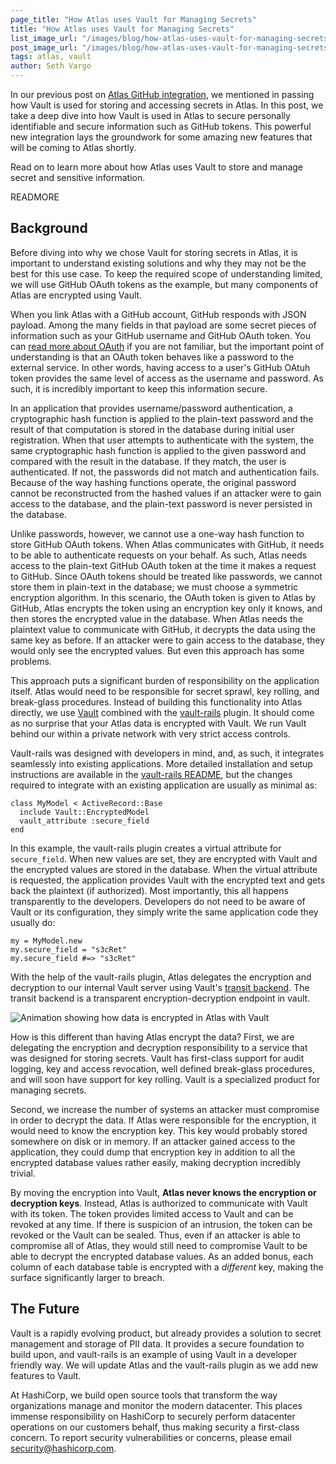 ```yaml
---
page_title: "How Atlas uses Vault for Managing Secrets"
title: "How Atlas uses Vault for Managing Secrets"
list_image_url: "/images/blog/how-atlas-uses-vault-for-managing-secrets/logo.jpg"
post_image_url: "/images/blog/how-atlas-uses-vault-for-managing-secrets/logo.jpg"
tags: atlas, vault
author: Seth Vargo
---
```


In our previous post on [Atlas GitHub integration](/blog/atlas-terraform-github.html), we mentioned in passing how Vault is used for storing and accessing secrets in Atlas. In this post, we take a deep dive into how Vault is used in Atlas to secure personally identifiable and secure information such as GitHub tokens. This powerful new integration lays the groundwork for some amazing new features that will be coming to Atlas shortly.

Read on to learn more about how Atlas uses Vault to store and manage secret and sensitive information.

READMORE

## Background

Before diving into why we chose Vault for storing secrets in Atlas, it is important to understand existing solutions and why they may not be the best for this use case. To keep the required scope of understanding limited, we will use GitHub OAuth tokens as the example, but many components of Atlas are encrypted using Vault.

When you link Atlas with a GitHub account, GitHub responds with JSON payload. Among the many fields in that payload are some secret pieces of information such as your GitHub username and GitHub OAuth token. You can [read more about OAuth](http://oauth.net/2/) if you are not familiar, but the important point of understanding is that an OAuth token behaves like a password to the external service. In other words, having access to a user's GitHub OAtuh token provides the same level of access as the username and password. As such, it is incredibly important to keep this information secure.

In an application that provides username/password authentication, a cryptographic hash function is applied to the plain-text password and the result of that computation is stored in the database during initial user registration. When that user attempts to authenticate with the system, the same cryptographic hash function is applied to the given password and compared with the result in the database. If they match, the user is authenticated. If not, the passwords did not match and authentication fails. Because of the way hashing functions operate, the original password cannot be reconstructed from the hashed values if an attacker were to gain access to the database, and the plain-text password is never persisted in the database.

Unlike passwords, however, we cannot use a one-way hash function to store GitHub OAuth tokens. When Atlas communicates with GitHub, it needs to be able to authenticate requests on your behalf. As such, Atlas needs access to the plain-text GitHub OAuth token at the time it makes a request to GitHub. Since OAuth tokens should be treated like passwords, we cannot store them in plain-text in the database; we must choose a symmetric encryption algorithm. In this scenario, the OAuth token is given to Atlas by GitHub, Atlas encrypts the token using an encryption key only it knows, and then stores the encrypted value in the database. When Atlas needs the plaintext value to communicate with GitHub, it decrypts the data using the same key as before. If an attacker were to gain access to the database, they would only see the encrypted values. But even this approach has some problems.

This approach puts a significant burden of responsibility on the application itself. Atlas would need to be responsible for secret sprawl, key rolling, and break-glass procedures. Instead of building this functionality into Atlas directly, we use [Vault](https://vaultproject.io) combined with the [vault-rails](https://github.com/hashicorp/vault-rails) plugin. It should come as no surprise that your Atlas data is encrypted with Vault. We run Vault behind our within a private network with very strict access controls.

Vault-rails was designed with developers in mind, and, as such, it integrates seamlessly into existing applications. More detailed installation and setup instructions are available in the [vault-rails README](https://github.com/hashicorp/vault-rails#quick-start), but the changes required to integrate with an existing application are usually as minimal as:

    class MyModel < ActiveRecord::Base
      include Vault::EncryptedModel
      vault_attribute :secure_field
    end

In this example, the vault-rails plugin creates a virtual attribute for `secure_field`. When new values are set, they are encrypted with Vault and the encrypted values are stored in the database. When the virtual attribute is requested, the application provides Vault with the encrypted text and gets back the plaintext (if authorized). Most importantly, this all happens transparently to the developers. Developers do not need to be aware of Vault or its configuration, they simply write the same application code they usually do:

    my = MyModel.new
    my.secure_field = "s3cRet"
    my.secure_field #=> "s3cRet"

With the help of the vault-rails plugin, Atlas delegates the encryption and decryption to our internal Vault server using Vault's [transit backend](https://vaultproject.io/docs/secrets/transit/). The transit backend is a transparent encryption-decryption endpoint in vault.

![Animation showing how data is encrypted in Atlas with Vault](/images/blog/how-atlas-uses-vault-for-managing-secrets/animated.gif)

How is this different than having Atlas encrypt the data? First, we are delegating the encryption and decryption responsibility to a service that was designed for storing secrets. Vault has first-class support for audit logging, key and access revocation, well defined break-glass procedures, and will soon have support for key rolling. Vault is a specialized product for managing secrets.

Second, we increase the number of systems an attacker must compromise in order to decrypt the data. If Atlas were responsible for the encryption, it would need to know the encryption key. This key would probably stored somewhere on disk or in memory. If an attacker gained access to the application, they could dump that encryption key in addition to all the encrypted database values rather easily, making decryption incredibly trivial.

By moving the encryption into Vault, **Atlas never knows the encryption or decryption keys**. Instead, Atlas is authorized to communicate with Vault with its token. The token provides limited access to Vault and can be revoked at any time. If there is suspicion of an intrusion, the token can be revoked or the Vault can be sealed. Thus, even if an attacker is able to compromise all of Atlas, they would still need to compromise Vault to be able to decrypt the encrypted database values. As an added bonus, each column of each database table is encrypted with a _different_ key, making the surface significantly larger to breach.

## The Future

Vault is a rapidly evolving product, but already provides a solution to secret management and storage of PII data. It provides a secure foundation to build upon, and vault-rails is an example of using Vault in a developer friendly way. We will update Atlas and the vault-rails plugin as we add new features to Vault.

At HashiCorp, we build open source tools that transform the way organizations manage and monitor the modern datacenter. This places immense responsibility on HashiCorp to securely perform datacenter operations on our customers behalf, thus making security a first-class concern. To report security vulnerabilities or concerns, please email security@hashicorp.com.
